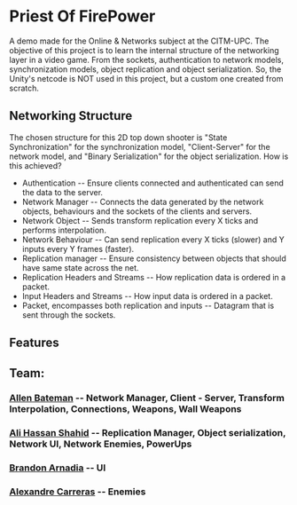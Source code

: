 # Priest Of FirePower
A demo made for the Online &amp; Networks subject at the CITM-UPC. The objective of this project is to learn the internal structure of the networking layer in a video game.
From the sockets, authentication to network models, synchronization models, object replication and object serialization. So, the Unity's netcode is NOT used in this project, but a custom one created from scratch.

## Networking Structure
The chosen structure for this 2D top down shooter is "State Synchronization" for the synchronization model, "Client-Server" for the network model, and "Binary Serialization" for the object serialization.
How is this achieved?

- Authentication -- Ensure clients connected and authenticated can send the data to the server.
- Network Manager -- Connects the data generated by the network objects, behaviours and the sockets of the clients and servers.
- Network Object -- Sends transform replication every X ticks and performs interpolation.
- Network Behaviour -- Can send replication every X ticks (slower) and Y inputs every Y frames (faster).
- Replication manager -- Ensure consistency between objects that should have same state across the net.
- Replication Headers and Streams -- How replication data is ordered in a packet.
- Input Headers and Streams -- How input data is ordered in a packet.
- Packet, encompasses both replication and inputs -- Datagram that is sent through the sockets.

## Features

## Team:
### [Allen Bateman](https://github.com/allenbateman "Allen's Github Page") -- Network Manager, Client - Server, Transform Interpolation, Connections, Weapons, Wall Weapons
### [Ali Hassan Shahid](https://github.com/FeroXx07 "Ali's Github Page") -- Replication Manager, Object serialization, Network UI, Network Enemies, PowerUps
### [Brandon Arnadia](https://github.com/IconicGIT "Brandon's Github Page") -- UI
### [Alexandre Carreras](https://github.com/TheGewehr "Alexandre's Github Page") -- Enemies
